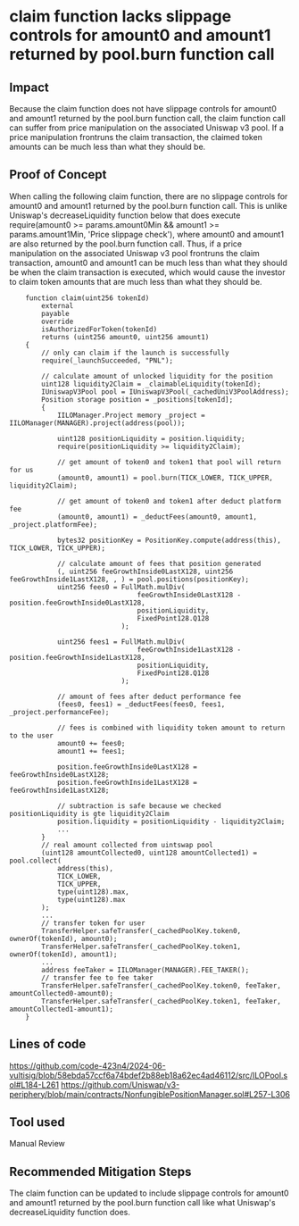 # claim function lacks slippage controls for amount0 and amount1 returned by pool.burn function call
## Impact
Because the claim function does not have slippage controls for amount0 and amount1 returned by the pool.burn function call, the claim function call can suffer from price manipulation on the associated Uniswap v3 pool. If a price manipulation frontruns the claim transaction, the claimed token amounts can be much less than what they should be.

## Proof of Concept
When calling the following claim function, there are no slippage controls for amount0 and amount1 returned by the pool.burn function call. This is unlike Uniswap's decreaseLiquidity function below that does execute require(amount0 >= params.amount0Min && amount1 >= params.amount1Min, 'Price slippage check'), where amount0 and amount1 are also returned by the pool.burn function call. Thus, if a price manipulation on the associated Uniswap v3 pool frontruns the claim transaction, amount0 and amount1 can be much less than what they should be when the claim transaction is executed, which would cause the investor to claim token amounts that are much less than what they should be.
```solidity
    function claim(uint256 tokenId)
        external
        payable
        override
        isAuthorizedForToken(tokenId)
        returns (uint256 amount0, uint256 amount1)
    {
        // only can claim if the launch is successfully
        require(_launchSucceeded, "PNL");

        // calculate amount of unlocked liquidity for the position
        uint128 liquidity2Claim = _claimableLiquidity(tokenId);
        IUniswapV3Pool pool = IUniswapV3Pool(_cachedUniV3PoolAddress);
        Position storage position = _positions[tokenId];
        {
            IILOManager.Project memory _project = IILOManager(MANAGER).project(address(pool));

            uint128 positionLiquidity = position.liquidity;
            require(positionLiquidity >= liquidity2Claim);

            // get amount of token0 and token1 that pool will return for us
            (amount0, amount1) = pool.burn(TICK_LOWER, TICK_UPPER, liquidity2Claim);

            // get amount of token0 and token1 after deduct platform fee
            (amount0, amount1) = _deductFees(amount0, amount1, _project.platformFee);

            bytes32 positionKey = PositionKey.compute(address(this), TICK_LOWER, TICK_UPPER);

            // calculate amount of fees that position generated
            (, uint256 feeGrowthInside0LastX128, uint256 feeGrowthInside1LastX128, , ) = pool.positions(positionKey);
            uint256 fees0 = FullMath.mulDiv(
                                feeGrowthInside0LastX128 - position.feeGrowthInside0LastX128,
                                positionLiquidity,
                                FixedPoint128.Q128
                            );
            
            uint256 fees1 = FullMath.mulDiv(
                                feeGrowthInside1LastX128 - position.feeGrowthInside1LastX128,
                                positionLiquidity,
                                FixedPoint128.Q128
                            );

            // amount of fees after deduct performance fee
            (fees0, fees1) = _deductFees(fees0, fees1, _project.performanceFee);

            // fees is combined with liquidity token amount to return to the user
            amount0 += fees0;
            amount1 += fees1;

            position.feeGrowthInside0LastX128 = feeGrowthInside0LastX128;
            position.feeGrowthInside1LastX128 = feeGrowthInside1LastX128;

            // subtraction is safe because we checked positionLiquidity is gte liquidity2Claim
            position.liquidity = positionLiquidity - liquidity2Claim;
            ...
        }
        // real amount collected from uintswap pool
        (uint128 amountCollected0, uint128 amountCollected1) = pool.collect(
            address(this),
            TICK_LOWER,
            TICK_UPPER,
            type(uint128).max,
            type(uint128).max
        );
        ...
        // transfer token for user
        TransferHelper.safeTransfer(_cachedPoolKey.token0, ownerOf(tokenId), amount0);
        TransferHelper.safeTransfer(_cachedPoolKey.token1, ownerOf(tokenId), amount1);
        ...
        address feeTaker = IILOManager(MANAGER).FEE_TAKER();
        // transfer fee to fee taker
        TransferHelper.safeTransfer(_cachedPoolKey.token0, feeTaker, amountCollected0-amount0);
        TransferHelper.safeTransfer(_cachedPoolKey.token1, feeTaker, amountCollected1-amount1);
    }
```

## Lines of code
https://github.com/code-423n4/2024-06-vultisig/blob/58ebda57ccf6a74bdef2b88eb18a62ec4ad46112/src/ILOPool.sol#L184-L261
https://github.com/Uniswap/v3-periphery/blob/main/contracts/NonfungiblePositionManager.sol#L257-L306

## Tool used
Manual Review

## Recommended Mitigation Steps
The claim function can be updated to include slippage controls for amount0 and amount1 returned by the pool.burn function call like what Uniswap's decreaseLiquidity function does.
